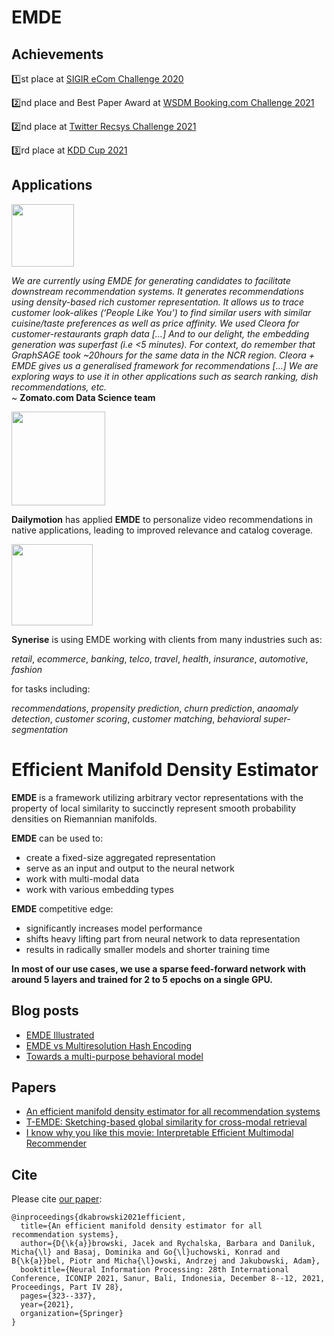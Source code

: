# EMDE

## Achievements

:one:st place at [SIGIR eCom Challenge 2020](https://sigir-ecom.github.io/ecom20DCPapers/SIGIR_eCom20_DC_paper_1.pdf)
 
:two:nd place  and Best Paper Award at [WSDM Booking.com Challenge 2021](http://ceur-ws.org/Vol-2855/challenge_short_3.pdf)

:two:nd place at [Twitter Recsys Challenge 2021](https://recsys-twitter.com/competition_leaderboard/latest)

:three:rd place at [KDD Cup 2021](https://ogb.stanford.edu/paper/kddcup2021/mag240m_SyneriseAI.pdf)
 
## Applications

<p align="left"><img width="100" src="https://upload.wikimedia.org/wikipedia/commons/thumb/b/bd/Zomato_Logo.svg/2500px-Zomato_Logo.svg.png" /></p>

_We are currently using EMDE  for generating candidates to facilitate downstream recommendation systems. It generates 
recommendations using density-based rich customer representation. It allows us to trace customer look-alikes 
(‘People Like You’) to find similar users with similar cuisine/taste preferences as well as price affinity. 
We used Cleora for customer-restaurants graph data […] And to our delight, the embedding generation was superfast 
(i.e <5 minutes). For context, do remember that GraphSAGE took ~20hours for the same data in the NCR region. 
Cleora + EMDE gives us a generalised framework for recommendations […] We are exploring ways to use it in other 
applications such as search ranking, dish recommendations, etc._\
~ **Zomato.com Data Science team** 

<p align="left"><img width="150" src="https://upload.wikimedia.org/wikipedia/commons/4/48/Dailymotion_logo_%282017%29.svg" /></p>

**Dailymotion** has applied **EMDE** to personalize video recommendations in native applications, leading to improved relevance
and catalog coverage.

<p align="left"><img width="130" src="https://upload.wikimedia.org/wikipedia/commons/thumb/7/79/Synerise_logo.svg/2560px-Synerise_logo.svg.png" /></p>

**Synerise** is using EMDE working with clients from many industries such as: 

*retail*, *ecommerce*, *banking*, *telco*, *travel*, *health*, *insurance*, *automotive*, *fashion*

for tasks including:

*recommendations*, *propensity prediction*, *churn prediction*, *anaomaly detection*, *customer scoring*, *customer 
matching*, *behavioral super-segmentation* 

# Efficient Manifold Density Estimator

**EMDE** is a framework utilizing arbitrary vector representations with the property of 
local similarity to succinctly represent smooth probability densities on Riemannian manifolds.

**EMDE** can be used to:
- create a fixed-size aggregated representation
- serve as an input and output to the neural network
- work with multi-modal data
- work with various embedding types 

**EMDE** competitive edge:
- significantly increases model performance
- shifts heavy lifting part from neural network to data representation
- results in radically smaller models and shorter training time

**In most of our use cases, we use a sparse feed-forward network with around 5 layers and trained for 2 to 5 epochs 
on a single GPU.**

## Blog posts
- [EMDE Illustrated](https://sair.synerise.com/emde-illustrated/)
- [EMDE vs Multiresolution Hash Encoding](https://sair.synerise.com/emde-vs-multiresolution-hash-encoding/)
- [Towards a multi-purpose behavioral model](https://sair.synerise.com/towards-a-multi-purpose-behavioral-model/)
## Papers
- [An efficient manifold density estimator for all recommendation systems](https://9arxiv.org/abs/2006.01894)
- [T-EMDE: Sketching-based global similarity for cross-modal retrieval](https://arxiv.org/abs/2105.04242)
- [I know why you like this movie: Interpretable Efficient Multimodal Recommender](https://arxiv.org/abs/2006.09979)

## Cite

Please cite [our paper](https://arxiv.org/abs/2006.01894):

```
@inproceedings{dkabrowski2021efficient,
  title={An efficient manifold density estimator for all recommendation systems},
  author={D{\k{a}}browski, Jacek and Rychalska, Barbara and Daniluk, Micha{\l} and Basaj, Dominika and Go{\l}uchowski, Konrad and B{\k{a}}bel, Piotr and Micha{\l}owski, Andrzej and Jakubowski, Adam},
  booktitle={Neural Information Processing: 28th International Conference, ICONIP 2021, Sanur, Bali, Indonesia, December 8--12, 2021, Proceedings, Part IV 28},
  pages={323--337},
  year={2021},
  organization={Springer}
}
```

